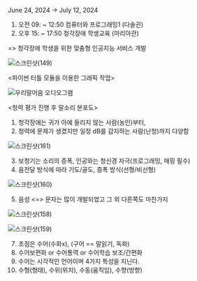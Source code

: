 June 24, 2024 → July 12, 2024

1. 오전 09: ~ 12:50 컴퓨터와 프로그래밍1 (다솔괸)
2. 오후 15: ~ 17:50 청각장애 학생교육 (마리아관)

=> 청각장애 학생을 위한 맞춤형 인공지능 서비스 개발 


![스크린샷(149)](https://github.com/user-attachments/assets/3c74dd24-44f7-4b1a-81d2-66808148984e)

<파이썬 터틀 모듈을 이용한 그래픽 작업>



![우리말어음 오디오그램](https://github.com/user-attachments/assets/e3e95431-ddd5-4ab1-b8a3-cb75cfdf70ec)

<청력 평가 진행 후 말소리 분포도>

1. 청각장애는 귀가 아예 들리지 않는 사람(농인)부터,
2. 청력에 문제가 생겼지만 일정 dB를 감지하는 사람(난청)까지 다양함

![스크린샷(161)](https://github.com/user-attachments/assets/24c4464a-1c45-4337-991d-650ed7c78b14)


3. 보청기는 소리의 증폭, 인공와는 청신경 자극(프로그래밍, 매핑 필수)
4. 음전달 방식에 따라 기도/골도, 증폭 방식(선형/비선형)

![스크린샷(160)](https://github.com/user-attachments/assets/b3904fcf-46a6-441e-b054-78ec7e1a28a0)
   
5. 음성 <=> 문자는 많이 개발되었고 그 외 다른쪽도 마찬가지

   
![스크린샷(158)](https://github.com/user-attachments/assets/6173c550-d77f-44ef-8078-9faa582fefc8)

![스크린샷(159)](https://github.com/user-attachments/assets/c412918f-b757-43b5-826c-8f49b42d003a)

7. 초점은 수어(수화x), (구어 == 말읽기, 독화)
8. 수어보편화 or 수어통역 or 수어학습 보조/간편화
1. 수어는 시각적인 언어이며 4가지 특성을 지닌다.
2. 수형(형태), 수위(위치), 수동(움직임), 수향(방향)
